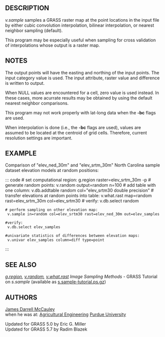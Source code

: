 ## DESCRIPTION

*v.sample* samples a GRASS raster map at the point locations in the
input file by either cubic convolution interpolation, bilinear
interpolation, or nearest neighbor sampling (default).

This program may be especially useful when sampling for cross validation
of interpolations whose output is a raster map.

## NOTES

The output points will have the easting and northing of the input
points. The input category value is used. The input attribute, raster
value and difference is written to output.

When NULL values are encountered for a cell, zero value is used instead.
In these cases, more acurrate results may be obtained by using the
default nearest neighbor comparisons.

This program may not work properly with lat-long data when the **-bc**
flags are used.

When interpolation is done (i.e., the **-bc** flags are used), values
are assumed to be located at the centroid of grid cells. Therefore,
current resolution settings are important.

## EXAMPLE

Comparison of \"elev_ned_30m\" and \"elev_srtm_30m\" North Carolina
sample dataset elevation models at random positions:

::: code
    # set computational region:
     g.region raster=elev_srtm_30m -p
    # generate random points:
     v.random output=random n=100
    # add table with one column:
     v.db.addtable random col="elev_srtm30 double precision"
    # transfer elevations at random points into table:
     v.what.rast map=random rast=elev_srtm_30m col=elev_srtm30
    # verify:
     v.db.select random

    # perform sampling on other elevation map:
     v.sample in=random col=elev_srtm30 rast=elev_ned_30m out=elev_samples

    #verify:
     v.db.select elev_samples

    #univariate statistics of differences between elevation maps:
     v.univar elev_samples column=diff type=point
:::

## SEE ALSO

*[g.region](g.region.html), [v.random](v.random.html),
[v.what.rast](v.what.rast.html)* *Image Sampling Methods* - GRASS
Tutorial on *s.sample* (available as
[s.sample-tutorial.ps.gz](https://grass.osgeo.org/gdp/sites/))

## AUTHORS

[James Darrell McCauley](http://mccauley-usa.com/)\
when he was at: [Agricultural
Engineering](http://ABE.www.ecn.purdue.edu/ABE/) [Purdue
University](http://www.purdue.edu/)

Updated for GRASS 5.0 by Eric G. Miller\
Updated for GRASS 5.7 by Radim Blazek
